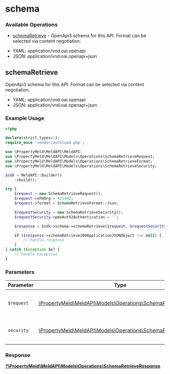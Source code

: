 # schema

### Available Operations

* [schemaRetrieve](#schemaretrieve) - OpenApi3 schema for this API. Format can be selected via content negotiation.

- YAML: application/vnd.oai.openapi
- JSON: application/vnd.oai.openapi+json

## schemaRetrieve

OpenApi3 schema for this API. Format can be selected via content negotiation.

- YAML: application/vnd.oai.openapi
- JSON: application/vnd.oai.openapi+json

### Example Usage

```php
<?php

declare(strict_types=1);
require_once 'vendor/autoload.php';

use \PropertyMeld\MeldAPI\MeldAPI;
use \PropertyMeld\MeldAPI\Models\Operations\SchemaRetrieveRequest;
use \PropertyMeld\MeldAPI\Models\Operations\SchemaRetrieveFormat;
use \PropertyMeld\MeldAPI\Models\Operations\SchemaRetrieveSecurity;

$sdk = MeldAPI::builder()
    ->build();

try {
    $request = new SchemaRetrieveRequest();
    $request->xPmOrg = 425402;
    $request->format = SchemaRetrieveFormat::Json;

    $requestSecurity = new SchemaRetrieveSecurity();
    $requestSecurity->pmoAuth2Authentication = '';

    $response = $sdk->schema->schemaRetrieve($request, $requestSecurity);

    if ($response->schemaRetrieve200ApplicationJSONObject !== null) {
        // handle response
    }
} catch (Exception $e) {
    // handle exception
}
```

### Parameters

| Parameter                                                                                                           | Type                                                                                                                | Required                                                                                                            | Description                                                                                                         |
| ------------------------------------------------------------------------------------------------------------------- | ------------------------------------------------------------------------------------------------------------------- | ------------------------------------------------------------------------------------------------------------------- | ------------------------------------------------------------------------------------------------------------------- |
| `$request`                                                                                                          | [\PropertyMeld\MeldAPI\Models\Operations\SchemaRetrieveRequest](../../models/operations/SchemaRetrieveRequest.md)   | :heavy_check_mark:                                                                                                  | The request object to use for the request.                                                                          |
| `security`                                                                                                          | [\PropertyMeld\MeldAPI\Models\Operations\SchemaRetrieveSecurity](../../models/operations/SchemaRetrieveSecurity.md) | :heavy_check_mark:                                                                                                  | The security requirements to use for the request.                                                                   |


### Response

**[?\PropertyMeld\MeldAPI\Models\Operations\SchemaRetrieveResponse](../../models/operations/SchemaRetrieveResponse.md)**

